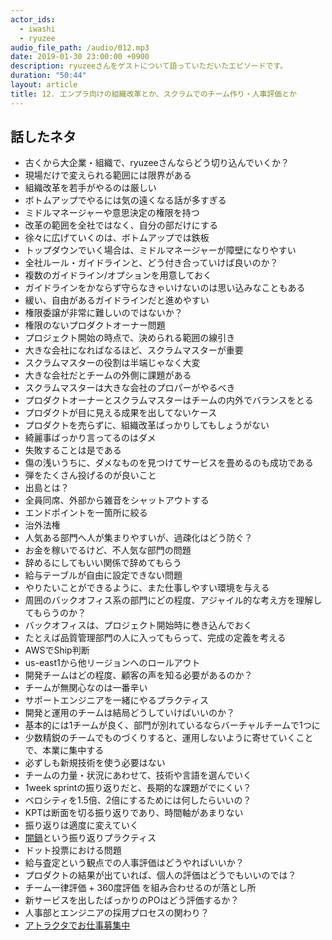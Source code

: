 ```yaml
---
actor_ids:
  - iwashi 
  - ryuzee
audio_file_path: /audio/012.mp3
date: 2019-01-30 23:00:00 +0900
description: ryuzeeさんをゲストについて語っていただいたエピソードです。
duration: "50:44"
layout: article
title: 12. エンプラ向けの組織改革とか、スクラムでのチーム作り・人事評価とか
---
```


## 話したネタ

- 古くから大企業・組織で、ryuzeeさんならどう切り込んでいくか？
- 現場だけで変えられる範囲には限界がある
- 組織改革を若手がやるのは厳しい
- ボトムアップでやるには気の遠くなる話が多すぎる
- ミドルマネージャーや意思決定の権限を持つ
- 改革の範囲を全社ではなく、自分の部だけにする
- 徐々に広げていくのは、ボトムアップでは鉄板
- トップダウンでいく場合は、ミドルマネージャーが障壁になりやすい
- 全社ルール・ガイドラインと、どう付き合っていけば良いのか？
- 複数のガイドライン/オプションを用意しておく
- ガイドラインをかならず守らなきゃいけないのは思い込みなこともある
- 緩い、自由があるガイドラインだと進めやすい
- 権限委譲が非常に難しいのではないか？
- 権限のないプロダクトオーナー問題
- プロジェクト開始の時点で、決められる範囲の線引き
- 大きな会社になればなるほど、スクラムマスターが重要
- スクラムマスターの役割は半端じゃなく大変
- 大きな会社だとチームの外側に課題がある
- スクラムマスターは大きな会社のプロパーがやるべき
- プロダクトオーナーとスクラムマスターはチームの内外でバランスをとる
- プロダクトが目に見える成果を出してないケース
- プロダクトを売らずに、組織改革ばっかりしてもしょうがない
- 綺麗事ばっかり言ってるのはダメ
- 失敗することは是である
- 傷の浅いうちに、ダメなものを見つけてサービスを畳めるのも成功である
- 弾をたくさん投げるのが良いこと
- 出島とは？
- 全員同席、外部から雑音をシャットアウトする
- エンドポイントを一箇所に絞る
- 治外法権
- 人気ある部門へ人が集まりやすいが、過疎化はどう防ぐ？
- お金を稼いでるけど、不人気な部門の問題
- 辞めるにしてもいい関係で辞めてもらう
- 給与テーブルが自由に設定できない問題
- やりたいことができるように、また仕事しやすい環境を与える
- 周囲のバックオフィス系の部門にどの程度、アジャイル的な考え方を理解してもらうのか？
- バックオフィスは、プロジェクト開始時に巻き込んでおく
- たとえば品質管理部門の人に入ってもらって、完成の定義を考える
- AWSでShip判断
- us-east1から他リージョンへのロールアウト
- 開発チームはどの程度、顧客の声を知る必要があるのか？
- チームが無関心なのは一番辛い
- サポートエンジニアを一緒にやるプラクティス
- 開発と運用のチームは結局どうしていけばいいのか？
- 基本的には1チームが良く、部門が別れているならバーチャルチームで1つに
- 少数精鋭のチームでものづくりすると、運用しないように寄せていくことで、本業に集中する
- 必ずしも新規技術を使う必要はない
- チームの力量・状況にあわせて、技術や言語を選んでいく
- 1week sprintの振り返りだと、長期的な課題がでにくい？
- ベロシティを1.5倍、2倍にするためには何したらいいの？
- KPTは断面を切る振り返りであり、時間軸があまりない
- 振り返りは適度に変えていく
- [闇鍋](https://www.ryuzee.com/contents/blog/7138)という振り返りプラクティス
- ドット投票における問題
- 給与査定という観点での人事評価はどうやればいいか？
- プロダクトの結果が出ていれば、個人の評価はどうでもいいのでは？
- チーム一律評価 + 360度評価 を組み合わせるのが落とし所
- 新サービスを出したばっかりのPOはどう評価するか？
- 人事部とエンジニアの採用プロセスの関わり？
- [アトラクタでお仕事募集中](https://www.attractor.co.jp/contact/)
